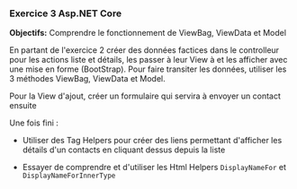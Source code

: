 ### Exercice 3 Asp.NET Core
**Objectifs:** Comprendre le fonctionnement de ViewBag, ViewData et Model

En partant de l'exercice 2 créer des données factices dans le controlleur pour les actions liste et détails, les passer à leur View à et les afficher avec une mise en forme (BootStrap).
Pour faire transiter les données, utiliser les 3 méthodes ViewBag, ViewData et Model.

Pour la View d'ajout, créer un formulaire qui servira à envoyer un contact ensuite


Une fois fini : 
- Utiliser des Tag Helpers pour créer des liens permettant d'afficher les détails d'un contacts en cliquant dessus depuis la liste

- Essayer de comprendre et d'utiliser les Html Helpers `DisplayNameFor` et `DisplayNameForInnerType`